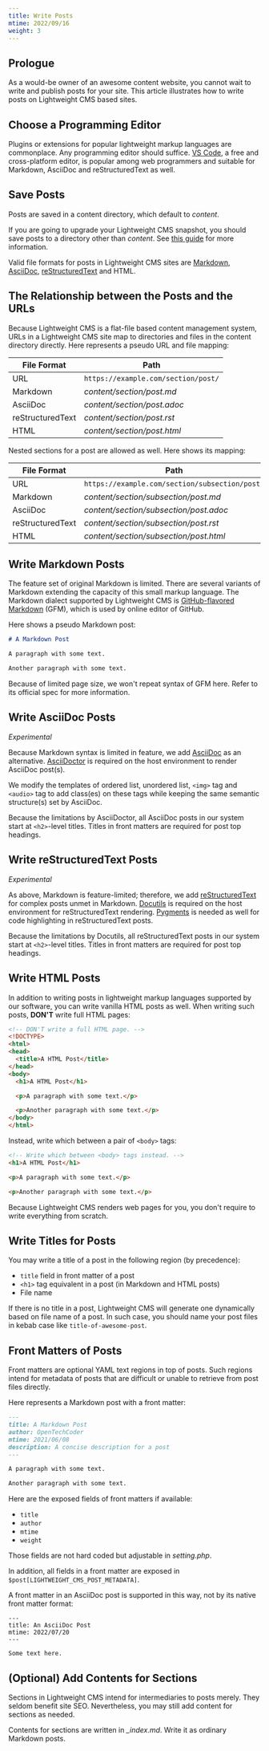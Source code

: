 ```yaml
---
title: Write Posts
mtime: 2022/09/16
weight: 3
---
```


## Prologue

As a would-be owner of an awesome content website, you cannot wait to write and publish posts for your site. This article illustrates how to write posts on Lightweight CMS based sites.

## Choose a Programming Editor

Plugins or extensions for popular lightweight markup languages are commonplace. Any programming editor should suffice. [VS Code](https://code.visualstudio.com/), a free and cross-platform editor, is popular among web programmers and suitable for Markdown, AsciiDoc and reStructuredText as well.

## Save Posts

Posts are saved in a content directory, which default to *content*.

If you are going to upgrade your Lightweight CMS snapshot, you should save posts to a directory other than *content*. See [this guide](/howto/upgrade-lightweight-cms/) for more information.

Valid file formats for posts in Lightweight CMS sites are [Markdown](https://github.github.com/gfm/), [AsciiDoc](https://asciidoc.org/), [reStructuredText](https://docutils.sourceforge.io/rst.html) and HTML.

## The Relationship between the Posts and the URLs

Because Lightweight CMS is a flat-file based content management system, URLs in a Lightweight CMS site map to directories and files in the content directory directly. Here represents a pseudo URL and file mapping:

|File Format     |Path                               |
|----------------|-----------------------------------|
|URL             |`https://example.com/section/post/`|
|Markdown        |*content/section/post.md*          |
|AsciiDoc        |*content/section/post.adoc*        |
|reStructuredText|*content/section/post.rst*         |
|HTML            |*content/section/post.html*        |

Nested sections for a post are allowed as well. Here shows its mapping:

|File Format     |Path                                          |
|----------------|----------------------------------------------|
|URL             |`https://example.com/section/subsection/post/`|
|Markdown        |*content/section/subsection/post.md*          |
|AsciiDoc        |*content/section/subsection/post.adoc*        |
|reStructuredText|*content/section/subsection/post.rst*         |
|HTML            |*content/section/subsection/post.html*        |

## Write Markdown Posts

The feature set of original Markdown is limited. There are several variants of Markdown extending the capacity of this small markup language. The Markdown dialect supported by Lightweight CMS is [GitHub-flavored Markdown](https://github.github.com/gfm/) (GFM), which is used by online editor of GitHub.

Here shows a pseudo Markdown post:

```markdown
# A Markdown Post

A paragraph with some text.

Another paragraph with some text.
```

Because of limited page size, we won't repeat syntax of GFM here. Refer to its official spec for more information.

## Write AsciiDoc Posts

*Experimental*

Because Markdown syntax is limited in feature, we add [AsciiDoc](https://asciidoc.org/) as an alternative. [AsciiDoctor](https://asciidoctor.org/) is required on the host environment to render AsciiDoc post(s).

We modify the templates of ordered list, unordered list, `<img>` tag and `<audio>` tag to add class(es) on these tags while keeping the same semantic structure(s) set by AsciiDoc.

Because the limitations by AsciiDoctor, all AsciiDoc posts in our system start at `<h2>`-level titles. Titles in front matters are required for post top headings.

## Write reStructuredText Posts

*Experimental*

As above, Markdown is feature-limited; therefore, we add [reStructuredText](https://docutils.sourceforge.io/rst.html) for complex posts unmet in Markdown. [Docutils](https://docutils.sourceforge.io/index.html) is required on the host environment for reStructuredText rendering. [Pygments](https://pygments.org/) is needed as well for code highlighting in reStructuredText posts.

Because the limitations by Docutils, all reStructuredText posts in our system start at `<h2>`-level titles. Titles in front matters are required for post top headings.

## Write HTML Posts

In addition to writing posts in lightweight markup languages supported by our software, you can write vanilla HTML posts as well. When writing such posts, **DON'T** write full HTML pages:

```html
<!-- DON'T write a full HTML page. -->
<!DOCTYPE>
<html>
<head>
  <title>A HTML Post</title>
</head>
<body>
  <h1>A HTML Post</h1>

  <p>A paragraph with some text.</p>

  <p>Another paragraph with some text.</p>
</body>
</html>
```

 Instead, write which between a pair of `<body>` tags:

 ```html
<!-- Write which between <body> tags instead. -->
<h1>A HTML Post</h1>

<p>A paragraph with some text.</p>

<p>Another paragraph with some text.</p>
 ```

Because Lightweight CMS renders web pages for you, you don't require to write everything from scratch.

## Write Titles for Posts

You may write a title of a post in the following region (by precedence):

* `title` field in front matter of a post
* `<h1>` tag equivalent in a post (in Markdown and HTML posts)
* File name

If there is no title in a post, Lightweight CMS will generate one dynamically based on file name of a post. In such case, you should name your post files in kebab case like `title-of-awesome-post`.

## Front Matters of Posts

Front matters are optional YAML text regions in top of posts. Such regions intend for metadata of posts that are difficult or unable to retrieve from post files directly.

Here represents a Markdown post with a front matter:

```markdown
---
title: A Markdown Post
author: OpenTechCoder
mtime: 2021/06/08
description: A concise description for a post
---

A paragraph with some text.

Another paragraph with some text.
```

Here are the exposed fields of front matters if available:

* `title`
* `author`
* `mtime`
* `weight`

Those fields are not hard coded but adjustable in *setting.php*.

In addition, all fields in a front matter are exposed in `$post[LIGHTWEIGHT_CMS_POST_METADATA]`.

A front matter in an AsciiDoc post is supported in this way, not by its native front matter format:

```asciidoc
---
title: An AsciiDoc Post
mtime: 2022/07/20
---

Some text here.
```

## (Optional) Add Contents for Sections

Sections in Lightweight CMS intend for intermediaries to posts merely. They seldom benefit site SEO. Nevertheless, you may still add content for sections as needed.

Contents for sections are written in *_index.md*. Write it as ordinary Markdown posts.
